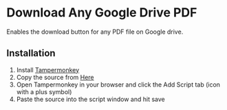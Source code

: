 # Download Any Google Drive PDF
Enables the download button for any PDF file on Google drive.

## Installation

1. Install [Tampermonkey](https://tampermonkey.net/)
2. Copy the source from [Here](https://github.com/AbdallahElYaddak/DownloadAnyGDrivePDF/blob/main/DLGDrivePDFs.js)
3. Open Tampermonkey in your browser and click the Add Script tab (icon with a plus symbol)
4. Paste the source into the script window and hit save
